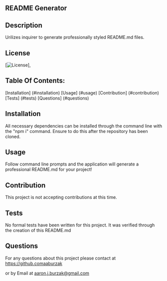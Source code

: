 
## README Generator

## Description
Urilizes inquirer to generate professionally styled README.md files.

## License
[![License](https://img.shields.io/badge/License-MIT-blue.svg)],


## Table Of Contents:
[Installation] (#installation)
[Usage] (#usage)
[Contribution] (#contribution)
[Tests] (#tests)
[Questions] (#questions)


## Installation
All necessary dependencies can be installed through the command line with the "npm i" command.  Ensure to do this after the repository has been cloned.

## Usage
Follow command line prompts and the application will generate a professional README.md for your project!

## Contribution
This project is not accepting contributions at this time.

## Tests
No formal tests have been written for this project.  It was verified through the creation of this README.md

## Questions

For any questions about this project please contact at https://github.comaaburzak

or by Email at aaron.j.burzak@gmail.com
    
